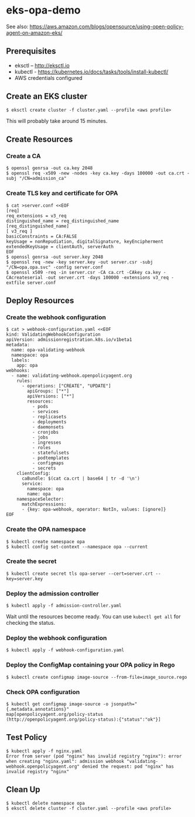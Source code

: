 # eks-opa-demo

See also: https://aws.amazon.com/blogs/opensource/using-open-policy-agent-on-amazon-eks/

## Prerequisites
- eksctl – http://eksctl.io
- kubectl - https://kubernetes.io/docs/tasks/tools/install-kubectl/
- AWS credentials configured

## Create an EKS cluster

```
$ eksctl create cluster -f cluster.yaml --profile <aws profile>
```

This will probably take around 15 minutes.

## Create Resources

### Create a CA

```
$ openssl genrsa -out ca.key 2048
$ openssl req -x509 -new -nodes -key ca.key -days 100000 -out ca.crt -subj "/CN=admission_ca"
```

### Create TLS key and certificate for OPA

```
$ cat >server.conf <<EOF
[req]
req_extensions = v3_req
distinguished_name = req_distinguished_name
[req_distinguished_name]
[ v3_req ]
basicConstraints = CA:FALSE
keyUsage = nonRepudiation, digitalSignature, keyEncipherment
extendedKeyUsage = clientAuth, serverAuth
EOF
$ openssl genrsa -out server.key 2048
$ openssl req -new -key server.key -out server.csr -subj "/CN=opa.opa.svc" -config server.conf
$ openssl x509 -req -in server.csr -CA ca.crt -CAkey ca.key -CAcreateserial -out server.crt -days 100000 -extensions v3_req -extfile server.conf
```

## Deploy Resources

### Create the webhook configuration

```
$ cat > webhook-configuration.yaml <<EOF
kind: ValidatingWebhookConfiguration
apiVersion: admissionregistration.k8s.io/v1beta1
metadata:
  name: opa-validating-webhook
  namespace: opa
  labels:
    app: opa
webhooks:
  - name: validating-webhook.openpolicyagent.org
    rules:
      - operations: ["CREATE", "UPDATE"]
        apiGroups: ["*"]
        apiVersions: ["*"]
        resources:
          - pods
          - services
          - replicasets
          - deployments
          - daemonsets
          - cronjobs
          - jobs
          - ingresses
          - roles
          - statefulsets
          - podtemplates
          - configmaps
          - secrets
    clientConfig:
      caBundle: $(cat ca.crt | base64 | tr -d '\n')
      service:
        namespace: opa
        name: opa
    namespaceSelector:
      matchExpressions:
      - {key: opa-webhook, operator: NotIn, values: [ignore]}
EOF
```

### Create the OPA namespace

```
$ kubectl create namespace opa
$ kubectl config set-context --namespace opa --current
```

### Create the secret

```
$ kubectl create secret tls opa-server --cert=server.crt --key=server.key
```

### Deploy the admission controller

```
$ kubectl apply -f admission-controller.yaml
```

Wait until the resources become ready. You can use `kubectl get all` for checking the status.

### Deploy the webhook configuration

```
$ kubectl apply -f webhook-configuration.yaml
```

### Deploy the ConfigMap containing your OPA policy in Rego

```
$ kubectl create configmap image-source --from-file=image_source.rego
```

### Check OPA configuration

```
$ kubectl get configmap image-source -o jsonpath="{.metadata.annotations}"
map[openpolicyagent.org/policy-status (http://openpolicyagent.org/policy-status):{"status":"ok"}]
```

## Test Policy

```
$ kubectl apply -f nginx.yaml
Error from server (pod "nginx" has invalid registry "nginx"): error when creating "nginx.yaml": admission webhook "validating-webhook.openpolicyagent.org" denied the request: pod "nginx" has invalid registry "nginx"
```

## Clean Up

```
$ kubectl delete namespace opa
$ eksctl delete cluster -f cluster.yaml --profile <aws profile>
```
